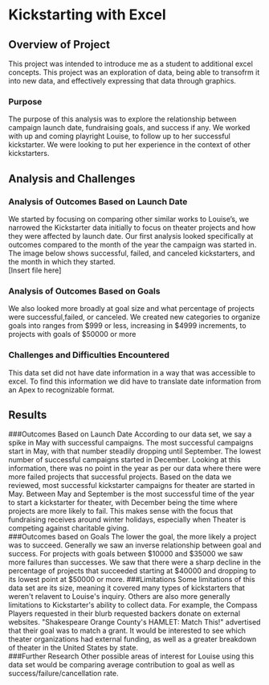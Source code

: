 # Kickstarting with Excel

## Overview of Project
This project was intended to introduce me as a student to additional excel concepts.  This project was an exploration of data, being able to transofrm it into new data, and effectively expressing that data through graphics.  
### Purpose
The purpose of this analysis was to explore the relationship between campaign launch date, fundraising goals, and success if any.  We worked with up and coming playright Louise, to follow up to her successful kickstarter.  We were looking to put her experience in the context of other kickstarters. 
## Analysis and Challenges

### Analysis of Outcomes Based on Launch Date
We started by focusing on comparing other similar works to Louise’s, we narrowed the Kickstarter data initially to focus on theater projects and how they were affected by launch date. Our first analysis looked specifically at outcomes compared to the month of the year the campaign was started in.  The image below shows successful, failed, and canceled kickstarters, and the month in which they started.  
[Insert file here]
### Analysis of Outcomes Based on Goals
We also looked more broadly at goal size and what percentage of projects were successful,failed, or canceled.   We created new categories to organize goals into ranges from $999 or less, increasing in $4999 increments, to projects with goals of $50000 or more 
### Challenges and Difficulties Encountered
This data set did not have date information in a way that was accessible to excel. To find this information we did have to translate date information from an Apex to recognizable format.
## Results
###Outcomes Based on Launch Date
According to our data set, we say a spike in May with successful campaigns.  The most successful campaigns start in May, with that number steadily dropping until September.  The lowest number of successful campaigns started in December. Looking at this information, there was no point in the year as per our data where there were more failed projects that successful projects.  Based on the data we reviewed, most successful kickstarter campaigns for theater are started in May.  Between May and September is the most successful time of the year to start a kickstarter for theater, with December being the time where projects are more likely to fail.  This makes sense with the focus that fundraising receives around winter holidays, especially when Theater is competing against charitable giving.  
###Outcomes based on Goals
The lower the goal, the more likely a project was to succeed. Generally we saw an inverse relationship between goal and success. For projects with goals between $10000 and $35000 we saw more failures than successes.  We saw that there were a sharp decline in the percentage of projects that succeeded starting at $40000 and dropping to its lowest point at $50000 or more. 
###Limitations
Some limitations of this data set are its size, meaning it covered many types of kickstarters that weren't relavent to Louise's inquiry. Others are also more generally limitations to Kickstarter's ability to collect data.  For example, the Compass Players requested in their blurb requested backers donate on external websites.  "Shakespeare Orange County's HAMLET: Match This!" advertised that their goal was to match a grant.  It would be interested to see which theater organizations had external funding, as well as a greater breakdown of theater in the United States by state.  
###Further Research
Other possible areas of interest for Louise using this data set would be comparing average contribution to goal as well as success/failure/cancellation rate.  
